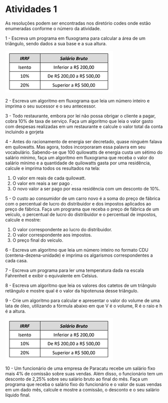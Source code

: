 <h1>Atividades 1 </h1>

<p> As resoluções podem ser encontradas nos diretório codes onde estão enumeradas conforme o número da atividade. </p>

<p>1 - Escreva um programa em fluxograma para calcular a área de um triângulo, sendo dados a sua base  e a sua altura.  </p>

![alt text](https://github.com/souza10v/flowgorithm/blob/main/activities1/images/41.jpg?raw=true)

<p>2 - Escreva um algoritmo em fluxograma que leia um número inteiro e imprima o seu sucessor e o seu  antecessor.   </p>

<p>3 - Todo restaurante, embora por lei não possa obrigar o cliente a pagar, cobra 10% de taxa de serviço.  Faça um algoritmo que leia o valor gasto com despesas realizadas em um restaurante e calcule o  valor total da conta incluindo a gorjeta </p>

<p>4 - Antes do racionamento de energia ser decretado, quase ninguém falava em quilowatts. Mas agora,  todos incorporaram essa palavra em seu vocabulário. Sabendo-se que 100 quilowatts de energia  custa um sétimo do salário mínimo, faça um algoritmo em fluxograma que receba o valor do salário  mínimo e a quantidade de quilowatts gasta por uma residência, calcule e imprima todos os resultados na tela:  </p>

<ol>
  <li>O valor em reais de cada quilowatt.</li>
  <li>O valor em reais a ser pago .</li>
  <li>O novo valor a ser pago por essa residência com um desconto de 10%.</li>
</ol>

<p>5 - O custo ao consumidor de um carro novo é a soma do preço de fábrica com o percentual de lucro  do distribuidor e dos impostos aplicados ao preço de fábrica. Faça um programa que receba o preço  de fábrica de um veículo, o percentual de lucro do distribuidor e o percentual de impostos, calcule  e mostre:  </p>

<ol>
  <li>O valor correspondente ao lucro do distribuidor.</li>
  <li>O valor correspondente aos impostos.</li>
  <li>O preço final do veículo. </li>
</ol>

<p>6 - Escreva um algoritmo que leia um número inteiro no formato CDU (centena-dezena-unidade) e  imprima os algarismos correspondentes a cada casa.  </p>

<p>7 - Escreva um programa para ler uma temperatura dada na escala Fahrenheit e exibir o equivalente  em Celsius.  </p>

<p>8 - Escreva um algoritmo que leia os valores dos catetos de um triângulo retângulo e mostre qual é o  valor da hipotenusa desse triângulo. </p>

<p>9 - Crie um algoritmo para calcular e apresentar o valor do volume de uma lata de óleo, utilizando a  fórmula abaixo em que V é o volume, R é o raio e h é a altura.  </p>

![alt text](https://github.com/souza10v/flowgorithm/blob/main/activities1/images/41.jpg?raw=true)

<p>10 - Um funcionário de uma empresa de Paracatu recebe um salário fixo mais 4% de comissão sobre  suas vendas. Além disso, o funcionário tem um desconto de 2,25% sobre seu salário bruto ao final  do mês. Faça um programa que receba o salário fixo do funcionário e o valor de suas vendas em um  dado mês, calcule e mostre a comissão, o desconto e o seu salário líquido final.  </p>


